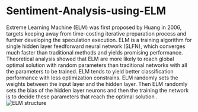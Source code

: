 # Sentiment-Analysis-using-ELM
Extreme Learning Machine (ELM) was first proposed by Huang in 2006, targets keeping away from time-costing iterative preparation process and further developing the speculation execution. ELM is a training algorithm for single hidden layer feedforward neural network (SLFN), which converges much faster than traditional methods and yields promising performance. Theoretical analysis showed that ELM are more likely to reach global optimal solution with random parameters than traditional networks with all the parameters to be trained. ELM tends to yield better classification performance with less optimization constrains. ELM randomly sets the weights between the input layer and the hidden layer. Then ELM randomly sets the bias of the hidden layer neurons and then the training the network is to decide these parameters that reach the optimal solution .
![ELM structure](https://user-images.githubusercontent.com/115814152/197723691-add3f79b-7109-441f-baff-68c588b0fe57.PNG)
